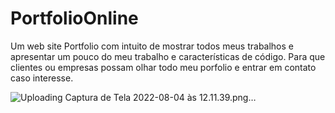 # PortfolioOnline
Um web site Portfolio com intuito de mostrar todos meus trabalhos e apresentar um pouco do meu trabalho e características de código.
Para que clientes ou empresas possam olhar todo meu porfolio e entrar em contato caso interesse.



![Uploading Captura de Tela 2022-08-04 às 12.11.39.png…]()
